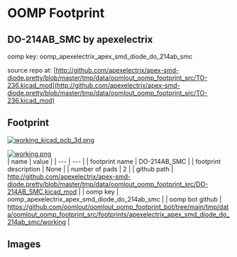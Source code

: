 # OOMP Footprint  
## DO-214AB_SMC  by apexelectrix  
  
oomp key: oomp_apexelectrix_apex_smd_diode_do_214ab_smc  
  
source repo at: [http://github.com/apexelectrix/apex-smd-diode.pretty/blob/master/tmp/data/oomlout_oomp_footprint_src/TO-236.kicad_mod](http://github.com/apexelectrix/apex-smd-diode.pretty/blob/master/tmp/data/oomlout_oomp_footprint_src/TO-236.kicad_mod)  
## Footprint  
  
[![working_kicad_pcb_3d.png](working_kicad_pcb_3d_600.png)](working_kicad_pcb_3d.png)  
  
[![working.png](working_600.png)](working.png)  
| name | value | 
| --- | --- | 
| footprint name | DO-214AB_SMC | 
| footprint description | None | 
| number of pads | 2 | 
| github path | http://github.com/apexelectrix/apex-smd-diode.pretty/blob/master/tmp/data/oomlout_oomp_footprint_src/DO-214AB_SMC.kicad_mod | 
| oomp key | oomp_apexelectrix_apex_smd_diode_do_214ab_smc | 
| oomp bot github | https://github.com/oomlout/oomlout_oomp_footprint_bot/tree/main/tmp/data/oomlout_oomp_footprint_src/footprints/apexelectrix_apex_smd_diode_do_214ab_smc/working | 
## Images  
